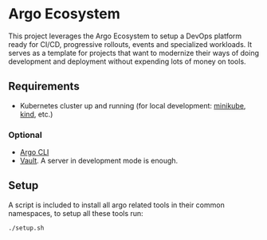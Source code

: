 # Argo Ecosystem
This project leverages the Argo Ecosystem to setup a DevOps platform ready for CI/CD, progressive rollouts, events and specialized workloads. It serves as a template for projects that want to modernize their ways of doing development and deployment without expending lots of money on tools.

## Requirements

- Kubernetes cluster up and running (for local development: [minikube](https://minikube.sigs.k8s.io/docs/start), [kind](https://kind.sigs.k8s.io/), etc.)

### Optional
- [Argo CLI](https://github.com/argoproj/argo-workflows/releases/)
- [Vault](https://developer.hashicorp.com/vault/install). A server in development mode is enough.

## Setup

A script is included to install all argo related tools in their common namespaces, to setup all these tools run:

```
./setup.sh
```
